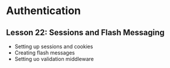 # Authentication

## Lesson 22: Sessions and Flash Messaging

- Setting up sessions and cookies
- Creating flash messages 
- Setting uo validation middleware